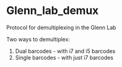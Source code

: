 # Glenn_lab_demux
Protocol for demultiplexing in the Glenn Lab

Two ways to demultiplex:
1. Dual barcodes - with i7 and i5 barcodes
2. Single barcodes - with just i7 barcodes
